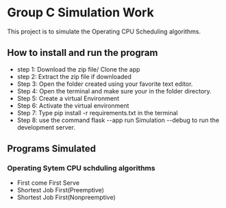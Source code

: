 # Group C Simulation Work
This project is to simulate the Operating CPU Scheduling algorithms.

## How to install and run the program
* step 1: Download the zip file/ Clone the app
* step 2: Extract the zip file if downloaded
* Step 3: Open the folder created using your favorite text editor.
* Step 4: Open the terminal and make sure your in the folder directory.
* Step 5: Create a virtual Environment
* Step 6: Activate the virtual environment
* Step 7: Type pip install -r requirements.txt in the terminal
* Step 8: use the command flask --app run Simulation --debug to run the development server.

## Programs Simulated
### Operating Sytem CPU schduling algorithms
 * First come First Serve
 * Shortest Job First(Preemptive)
 * Shortest Job First(Nonpreemptive)
